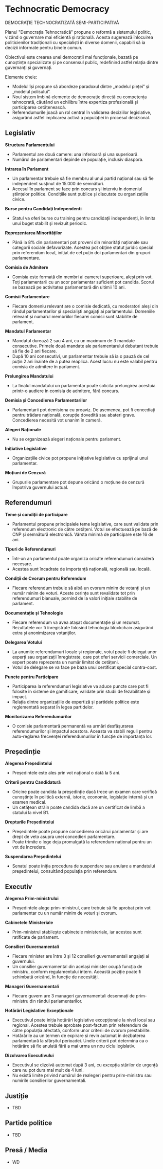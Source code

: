 # Technocratic Democracy

DEMOCRAȚIE TECHNOCRATIZATĂ SEMI-PARTICIPATIVĂ

Planul "Democrația Tehnocratică" propune o reformă a sistemului politic, vizând o guvernare mai eficientă și rațională.
Acesta sugerează înlocuirea politicienilor tradiționali cu specialiști în diverse domenii, capabili să ia decizii informate pentru binele comun.

Obiectivul este crearea unei democrații mai funcționale, bazată pe cunoștințe specializate și pe consensul public, redefinind astfel relația dintre guvernanți și guvernați.

Elemente cheie:

* Modelul își propune să abordeze paradoxul dintre „modelul pieței” și „modelul polisului”.
* Noul sistem îmbină elemente de democrație directă cu competența tehnocrată, căutând un echilibru între expertiza profesională și participarea cetățenească.
* Referendumurile joacă un rol central în validarea deciziilor legislative, asigurând astfel implicarea activă a populației în procesul decizional.

## Legislativ

**Structura Parlamentului**

* Parlamentul are două camere: una inferioară și una superioară.
* Numărul de parlamentari depinde de populație, inclusiv diaspora.

**Intrarea în Parlament**

* Un parlamentar trebuie să fie membru al unui partid național sau să fie independent susținut de 15.000 de semnături.
* Accesul în parlament se face prin concurs și interviu în domeniul științelor politice. Condițiile sunt publice și discutate cu organizațiile civice.

**Burse pentru Candidați Independenti**

* Statul va oferi burse cu training pentru candidații independenți, în limita unui buget stabilit și revizuit periodic.

**Reprezentarea Minorităților**

* Până la 8% din parlamentari pot proveni din minorități naționale sau categorii sociale defavorizate. Acestea pot obține statut juridic special prin referendum local, inițiat de cel puțin doi parlamentari din grupuri parlamentare.

**Comisia de Admitere**

* Comisia este formată din membri ai camerei superioare, aleși prin vot. Toți parlamentarii cu un scor parlamentar suficient pot candida. Scorul se bazează pe activitatea parlamentară din ultimii 10 ani.

**Comisii Parlamentare**

* Fiecare domeniu relevant are o comisie dedicată, cu moderatori aleși din rândul parlamentarilor și specialiști angajați ai parlamentului. Domeniile relevant și numarul membriilor fiecarei comisii sunt stabilite de parlament.

**Mandatul Parlamentar**

* Mandatul durează 2 sau 4 ani, cu un maximum de 3 mandate consecutive. Primele două mandate ale parlamentarului debutant trebuie să fie de 2 ani fiecare.
* După 10 ani consecutivi, un parlamentar trebuie să ia o pauză de cel puțin 2 ani înainte de a putea reaplica. Acest lucru nu este valabil pentru comisia de admitere în parlament.

**Prelungirea Mandatului**

* La finalul mandatului un parlamentar poate solicita prelungirea acestuia printr-o audiere în comisia de admitere, fără concurs.

**Demisia și Concedierea Parlamentarilor**

* Parlamentarii pot demisiona cu preaviz. De asemenea, pot fi concediați pentru trădare națională, corupție dovedită sau abateri grave. Concedierea necesită vot unanim în cameră.

**Alegeri Naționale**

* Nu se organizează alegeri naționale pentru parlament.

**Inițiative Legislative**

* Organizațiile civice pot propune inițiative legislative cu sprijinul unui parlamentar.

**Moțiuni de Cenzură**

* Grupurile parlamentare pot depune oricând o moțiune de cenzură împotriva guvernului actual.

## Referendumuri

**Teme și condiții de participare**

* Parlamentul propune principalele teme legislative, care sunt validate prin referendum electronic de către cetățeni. Votul se efectuează pe bază de CNP și semnătură electronică. Vârsta minimă de participare este 16 de ani.

**Tipuri de Referendumuri**

* Într-un an parlamentul poate organiza oricâte referendumuri consideră necesare.
* Acestea sunt încadrate de importanță națională, regională sau locală.

**Condiții de Cvorum pentru Referendum**

* Fiecare referendum trebuie să aibă un cvorum minim de votanți și un număr minim de voturi. Aceste cerințe sunt revalidate tot prin referendumuri bianuale, pornind de la valori inițiale stabilite de parlament.

**Documentație și Tehnologie**

* Fiecare referendum va avea atașat documentație și un rezumat. Rezultatele vor fi înregistrate folosind tehnologia blockchain asigurând extra și anonimizarea votanților.

**Delegarea Votului**

* La anumite referendumuri locale și regionale, votul poate fi delegat unor experți sau organizații înregistrate, care pot oferi servicii comerciale. Un expert poate reprezenta un număr limitat de cetățeni.
* Votul de delegare se va face pe baza unui certificat special contra-cost.

**Puncte pentru Participare**

* Participarea la referendumuri legislative va aduce puncte care pot fi folosite în sisteme de gamificare, validate prin studii de fezabilitate și impact.
* Relația dintre organizațiile de expertiză și partidele politice este reglementată separat în legea partidelor.

**Monitorizarea Referendumurilor**

* O comisie parlamentară permanentă va urmări desfășurarea referendumurilor și impactul acestora. Aceasta va stabili reguli pentru auto-reglarea frecvenței referendumurilor în funcție de importanța lor.

## Președinție

**Alegerea Președintelui**

* Președintele este ales prin vot național o dată la 5 ani.

**Criterii pentru Candidatură**

* Oricine poate candida la președinție dacă trece un examen care verifică cunoștințe în politică externă, istorie, economie, legislație internă și un examen medical.
* Un cetățean străin poate candida dacă are un certificat de limbă a statului la nivel B1.

**Drepturile Președintelui**

* Președintele poate propune concedierea oricărui parlamentar și are drept de veto asupra unei concedieri parlamentare.
* Poate trimite o lege deja promulgată la referendum național pentru un vot de încredere.

**Suspendarea Președintelui**

* Senatul poate iniția procedura de suspendare sau anulare a mandatului președintelui, consultând populația prin referendum.

## Executiv


**Alegerea Prim-ministrului**

* Președintele alege prim-ministrul, care trebuie să fie aprobat prin vot parlamentar cu un număr minim de voturi și cvorum.

**Cabinetele Ministeriale**

* Prim-ministrul stabilește cabinetele ministeriale, iar acestea sunt ratificate de parlament.

**Consilieri Guvernamentali**

* Fiecare minister are între 3 și 12 consilieri guvernamentali angajați ai guvernului.
* Un consilier guvernamental din același minister ocupă funcția de ministru, conform regulamentului intern. Această poziție poate fi schimbată oricând, în funcție de necesități.

**Manageri Guvernamentali**

* Fiecare guvern are 3 manageri guvernamentali desemnați de prim-ministru din rândul parlamentarilor.

**Hotărâri Legislative Excepționale**

* Executivul poate iniția hotărâri legislative excepționale la nivel local sau regional. Acestea trebuie aprobate post-factum prin referendum de către populația afectată, conform unor criterii de cvorum prestabilite.
* Hotărârile au un termen de expirare și revin automat în dezbaterea parlamentară la sfârșitul perioadei. Unele criterii pot determina ca o hotărâre să fie anulată fără a mai urma un nou ciclu legislativ.

**Dizolvarea Executivului**

* Executivul se dizolvă automat după 3 ani, cu excepția stărilor de urgență care nu pot dura mai mult de 4 luni.
* Nu există limite privind numărul de realegeri pentru prim-ministru sau numirile consilierilor guvernamentali.

## Justiție

* TBD

## Partide politice

* TBD

## Presă / Media

* WD
